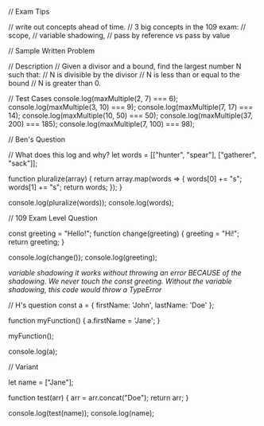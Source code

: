 // Exam Tips

// write out concepts ahead of time.
// 3 big concepts in the 109 exam:
//  scope,
//  variable shadowing,
//  pass by reference vs pass by value

// Sample Written Problem

// Description
// Given a divisor and a bound, find the largest number N such that:
// N is divisible by the divisor
// N is less than or equal to the bound
// N is greater than 0.

// Test Cases
console.log(maxMultiple(2, 7) === 6);
console.log(maxMultiple(3, 10) === 9);
console.log(maxMultiple(7, 17) === 14);
console.log(maxMultiple(10, 50) === 50);
console.log(maxMultiple(37, 200) === 185);
console.log(maxMultiple(7, 100) === 98);

// Ben's Question

// What does this log and why?
let words = [["hunter", "spear"], ["gatherer", "sack"]];

function pluralize(array) {
  return array.map(words => {
    words[0] += "s";
    words[1] += "s";
    return words;
  });
}

console.log(pluralize(words));
console.log(words);

// 109 Exam Level Question

const greeting = "Hello!";
function change(greeting) {
  greeting = "Hi!";
  return greeting;
}

console.log(change());
console.log(greeting);

*variable shadowing*
*it works without throwing an error BECAUSE of the shadowing.  We never touch the const greeting.  Without the variable shadowing, this code would throw a TypeError*

// H's question
const a = {
  firstName: 'John',
  lastName: 'Doe'
};

function myFunction() {
  a.firstName = 'Jane';
}

myFunction();

console.log(a);

// Variant

let name = ["Jane"];

function test(arr) {
  arr = arr.concat("Doe");
  return arr;
}

console.log(test(name));
console.log(name);
